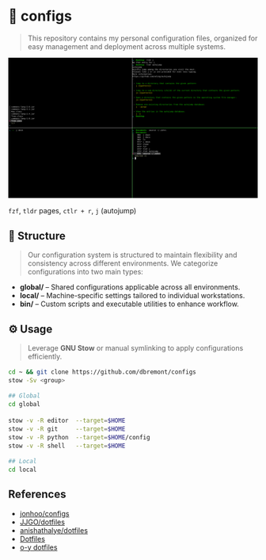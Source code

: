 # 📂 configs

> This repository contains my personal configuration files, organized for easy management and deployment across multiple systems.  

![Demo](https://raw.githubusercontent.com/dbremont/dbremont/main/docs/demostracion.png)

`fzf`, `tldr` pages, `ctlr + r`, `j` (autojump)

## 📌 Structure  

> Our configuration system is structured to maintain flexibility and consistency across different environments. We categorize configurations into two main types:

- **global/** – Shared configurations applicable across all environments.
- **local/** – Machine-specific settings tailored to individual workstations.
- **bin/** – Custom scripts and executable utilities to enhance workflow.

## ⚙️ Usage  

> Leverage **GNU Stow** or manual symlinking to apply configurations efficiently.  

```bash
cd ~ && git clone https://github.com/dbremont/configs
stow -Sv <group>
```

```bash
## Global
cd global

stow -v -R editor  --target=$HOME
stow -v -R git     --target=$HOME
stow -v -R python  --target=$HOME/config
stow -v -R shell   --target=$HOME
```

```bash
## Local
cd local

```

## References

- [jonhoo/configs](https://github.com/jonhoo/configs)
- [JJGO/dotfiles](https://github.com/JJGO/dotfiles)
- [anishathalye/dotfiles](https://github.com/anishathalye/dotfiles)
- [Dotfiles](https://gitlab.com/dwt1/dotfiles)
- [o-y dotfiles](https://github.com/o-y/dotfiles/tree/main)

